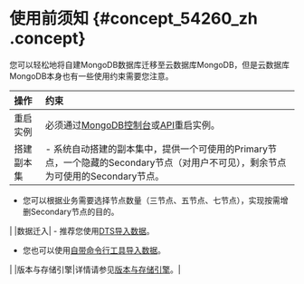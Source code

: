 # 使用前须知 {#concept_54260_zh .concept}

您可以轻松地将自建MongoDB数据库迁移至云数据库MongoDB，但是云数据库MongoDB本身也有一些使用约束需要您注意。

|操作|约束|
|:-|:-|
|重启实例|必须通过[MongoDB控制台](https://mongodb.console.aliyun.com/)或[API](../../../../intl.zh-CN/API参考/实例管理/RestartDBInstance.md#)重启实例。|
|搭建副本集| -   系统自动搭建的副本集中，提供一个可使用的Primary节点，一个隐藏的Secondary节点（对用户不可见），剩余节点为可使用的Secondary节点。
-   您可以根据业务需要选择节点数量（三节点、五节点、七节点），实现按需增删Secondary节点的目的。

 |
|数据迁入| -   推荐您使用[DTS导入数据](intl.zh-CN/副本集快速入门/数据迁移/使用DTS工具迁移数据.md#)。
-   您也可以使用[自带命令行工具导入数据](intl.zh-CN/副本集快速入门/数据迁移/使用自带命令行工具迁移数据.md#)。

 |
|版本与存储引擎|详情请参见[版本与存储引擎](../../../../intl.zh-CN/产品简介/版本及存储引擎.md#)。|

